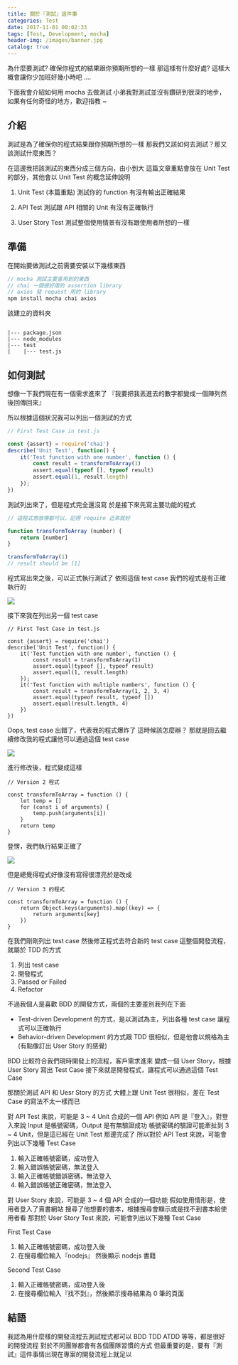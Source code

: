 ```yaml
---
title: 關於『測試』這件事
categories: Test
date: 2017-11-01 00:02:33
tags: [Test, Development, mocha]
header-img: /images/banner.jpg
catalog: true
---
```


為什麼要測試?
確保你程式的結果跟你預期所想的一樣
那這樣有什麼好處?
這樣大概會讓你少加班好幾小時吧 ....

下面我會介紹如何用 mocha 去做測試
小弟我對測試並沒有鑽研到很深的地步，如果有任何奇怪的地方，歡迎指教 ~

<!-- more -->

## 介紹

測試是為了確保你的程式結果跟你預期所想的一樣
那我們又該如何去測試？那又該測試什麼東西？

在這邊我把該測試的東西分成三個方向，由小到大
這篇文章重點會放在 Unit Test 的部分，其他會以 Unit Test 的概念延伸說明
1. Unit Test (本篇重點)
測試你的 function 有沒有輸出正確結果

2. API Test
測試跟 API 相關的 Unit 有沒有正確執行

3. User Story Test
測試整個使用情景有沒有跟使用者所想的一樣

## 準備

在開始要做測試之前需要安裝以下幾樣東西
```javascript
// mocha 測試主要會用到的東西
// chai 一個很好用的 assertion library
// axios 發 request 用的 library
npm install mocha chai axios
```

該建立的資料夾

```

|--- package.json
|--- node_modules
|--- test
|    |--- test.js

```

## 如何測試

想像一下我們現在有一個需求進來了
『我要把我丟進去的數字都變成一個陣列然後回傳回來』

所以根據這個狀況我可以列出一個測試的方式
```javascript
// First Test Case in test.js

const {assert} = require('chai')
describe('Unit Test', function() {
    it('Test function with one number', function () {
        const result = transformToArray(1)
        assert.equal(typeof [], typeof result)
        assert.equal(1, result.length)
    });
})
```
測試列出來了，但是程式完全還沒寫
於是接下來先寫主要功能的程式

```javascript
// 這程式想放哪都可以，記得 require 近來就好

function transformToArray (number) {
    return [number]
}

transformToArray(1)
// result should be [1]
```

程式寫出來之後，可以正式執行測試了
依照這個 test case 我們的程式是有正確執行的

![](https://i.imgur.com/oanbJ3s.png)


接下來我在列出另一個 test case
```javascript=
// First Test Case in test.js

const {assert} = require('chai')
describe('Unit Test', function() {
    it('Test function with one number', function () {
        const result = transformToArray(1)
        assert.equal(typeof [], typeof result)
        assert.equal(1, result.length)
    });
    it('Test function with multiple numbers', function () {
        const result = transformToArray(1, 2, 3, 4)
        assert.equal(typeof result, typeof [])
        assert.equal(result.length, 4)
    })
})
```

Oops, test case 出錯了，代表我的程式爆炸了
這時候該怎麼辦？
那就是回去繼續修改我的程式讓他可以通過這個 test case

![](https://i.imgur.com/mXOfzFW.png)

進行修改後，程式變成這樣

```javascript=
// Version 2 程式

const transformToArray = function () {
    let temp = []
    for (const i of arguments) {
        temp.push(arguments[i])
    }
    return temp
}
```

登愣，我們執行結果正確了

![](https://i.imgur.com/tAGBFrt.png)

但是總覺得程式好像沒有寫得很漂亮於是改成

```javascript=
// Version 3 的程式

const transformToArray = function () {
    return Object.keys(arguments).map((key) => {
        return arguments[key]
    })
}

```

在我們剛剛列出 test case 然後修正程式去符合新的 test case
這整個開發流程，就屬於 TDD 的方式

1. 列出 test case
2. 開發程式
3. Passed or Failed
4. Refactor

不過我個人是喜歡 BDD 的開發方式，兩個的主要差別我列在下面

* Test-driven Development 的方式，是以測試為主，列出各種 test case 讓程式可以正確執行
* Behavior-driven Development 的方式跟 TDD 很相似，但是他會以規格為主(有點像訂出 User Story 的感覺)

BDD 比較符合我們現時開發上的流程，客戶需求進來
變成一個 User Story，根據 User Story 寫出 Test Case
接下來就是開發程式，讓程式可以通過這個 Test Case

那關於測試 API 和 Uesr Story 的方式
大體上跟 Unit Test 很相似，差在 Test Case 的寫法不太一樣而已

對 API Test 來說，可能是 3 ~ 4 Unit 合成的一個 API
例如 API 是『登入』，對登入來說 Input 是帳號密碼，Output 是有無驗證成功
帳號密碼的驗證可能牽扯到 3 ~ 4 Unit，但是這已經在 Unit Test 那邊完成了
所以對於 API Test 來說，可能會列出以下幾種 Test Case

1. 輸入正確帳號密碼，成功登入
2. 輸入錯誤帳號密碼，無法登入
3. 輸入正確帳號錯誤密碼，無法登入
4. 輸入錯誤帳號正確密碼，無法登入

對 User Story 來說，可能是 3 ~ 4 個 API 合成的一個功能
假如使用情形是，使用者登入了賣書網站
搜尋了他想要的書本，根據搜尋會顯示或是找不到書本給使用者看
那對於 User Story Test 來說，可能會列出以下幾種 Test Case

First Test Case
1. 輸入正確帳號密碼，成功登入後
2. 在搜尋欄位輸入『nodejs』 然後顯示 nodejs 書籍

Second Test Case
1. 輸入正確帳號密碼，成功登入後
2. 在搜尋欄位輸入『找不到』，然後顯示搜尋結果為 0 筆的頁面

## 結語

我認為用什麼樣的開發流程去測試程式都可以
BDD TDD ATDD 等等，都是很好的開發流程
對於不同團隊都會有各個團隊習慣的方式
但最重要的是，要有『測試』這件事情出現在專案的開發流程上就足以